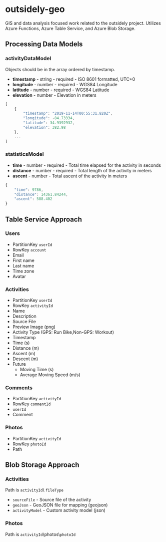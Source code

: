 # outsidely-geo

GIS and data analysis focused work related to the outsidely project. Utilizes Azure Functions, Azure Table Service, and Azure Blob Storage.

## Processing Data Models

### activityDataModel
Objects should be in the array ordered by timestamp.
- **timestamp** - string - required - ISO 8601 formatted, UTC+0
- **longitude** - number - required - WGS84 Longitude
- **latitude** - number - required - WGS84 Latitude
- **elevation** - number - Elevation in meters
```javascript
[
    {
        "timestamp": "2019-11-14T00:55:31.820Z",
        "longitude": -84.73334,
        "latitude": 34.9392932,
        "elevation": 382.98
    },
    ...
]
```

### statisticsModel
- **time** - number - required - Total time elapsed for the activity in seconds
- **distance** - number - required - Total length of the activity in meters
- **ascent** - number - Total ascent of the activity in meters
```javascript
{
    "time": 9786,
    "distance": 14361.84244,
    "ascent": 588.402
}
```

## Table Service Approach

### Users
- PartitionKey `userId`
- RowKey `account`
- Email
- First name
- Last name
- Time zone
- Avatar

### Activities
- PartitionKey `userId`
- RowKey `activityId`
- Name
- Description
- Source File
- Preview Image (png)
- Activity Type (GPS: Run Bike,Non-GPS: Workout)
- Timestamp
- Time (s)
- Distance (m)
- Ascent (m)
- Descent (m)
- Future
    - Moving Time (s)
    - Average Moving Speed (m/s)

### Comments
- PartitionKey `activityId`
- RowKey `commentId`
- `userId`
- Comment

### Photos
- PartitionKey `activityId`
- RowKey `photoId`
- Path

## Blob Storage Approach

### Activities
Path is `activityId`\   `fileType`
- `sourceFile` - Source file of the activity
- `geoJson` - GeoJSON file for mapping (geojson)
- `activityModel` - Custom activity model (json)

### Photos
Path is `activityId`\photos\\`photoId`